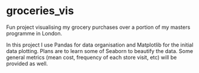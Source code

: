 # groceries_vis
Fun project visualising my grocery purchases over a portion of my masters programme in London.

In this project I use Pandas for data organisation and Matplotlib for the initial data plotting. Plans are to learn some of Seaborn to beautify the data. Some general metrics (mean cost, frequency of each store visit, etc) will be provided as well. 

